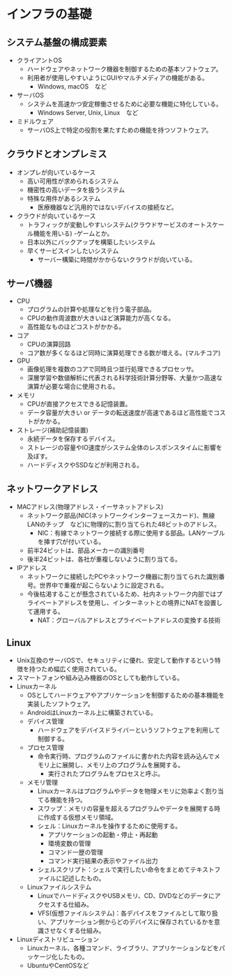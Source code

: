 # インフラの基礎
## システム基盤の構成要素
- クライアントOS
    - ハードウェアやネットワーク機器を制御するための基本ソフトウェア。
    - 利用者が使用しやすいようにGUIやマルチメディアの機能がある。
        - Windows, macOS　など
- サーバOS
    - システムを高速かつ安定稼働させるために必要な機能に特化している。
        - Windows Server, Unix, Linux　など
- ミドルウェア
    - サーバOS上で特定の役割を果たすための機能を持つソフトウェア。

## クラウドとオンプレミス
- オンプレが向いているケース
    - 高い可用性が求められるシステム
    - 機密性の高いデータを扱うシステム
    - 特殊な用件があるシステム
        - 医療機器など汎用的ではないデバイスの接続など。
- クラウドが向いているケース
    - トラフィックが変動しやすいシステム(クラウドサービスのオートスケール機能を用いる)
        -ゲームとか。
    - 日本以外にバックアップを構築したいシステム
    - 早くサービスインしたいシステム
        - サーバー構築に時間がかからないクラウドが向いている。

## サーバ機器
- CPU
    - プログラムの計算や処理などを行う電子部品。
    - CPUの動作周波数が大きいほど演算能力が高くなる。
    - 高性能なものほどコストがかかる。
- コア
    - CPUの演算回路
    - コア数が多くなるほど同時に演算処理できる数が増える。(マルチコア)
- GPU
    - 画像処理を複数のコアで同時且つ並行処理できるプロセッサ。
    - 深層学習や数値解析に代表される科学技術計算分野等、大量かつ高速な演算が必要な場合に使用される。
- メモリ
    - CPUが直接アクセスできる記憶装置。
    - データ容量が大きい or データの転送速度が高速であるほど高性能でコストがかかる。
- ストレージ(補助記憶装置)
    - 永続データを保存するデバイス。
    - ストレージの容量やIO速度がシステム全体のレスポンスタイムに影響を及ぼす。
    - ハードディスクやSSDなどが利用される。

## ネットワークアドレス
- MACアドレス(物理アドレス・イーサネットアドレス)
    - ネットワーク部品(NIC(ネットワークインターフェースカード)、無線LANのチップ　など)に物理的に割り当てられた48ビットのアドレス。
        - NIC：有線でネットワーク接続する際に使用する部品。LANケーブルを挿す穴が付いている。
    - 前半24ビットは、部品メーカーの識別番号
    - 後半24ビットは、各社が重複しないように割り当てる。
- IPアドレス
    - ネットワークに接続したPCやネットワーク機器に割り当てられた識別番号。世界中で重複が起こらないように設定される。
    - 今後枯渇することが懸念されているため、社内ネットワーク内部ではプライベートアドレスを使用し、インターネットとの境界にNATを設置して運用する。
        - NAT：グローバルアドレスとプライベートアドレスの変換する技術

## Linux
- Unix互換のサーバOSで、セキュリティに優れ、安定して動作するという特徴を持つため幅広く使用されている。
- スマートフォンや組み込み機器のOSとしても動作している。
- Linuxカーネル
    - OSとしてハードウェアやアプリケーションを制御するための基本機能を実装したソフトウェア。
    - AndroidはLinuxカーネル上に構築されている。
    - デバイス管理
        - ハードウェアをデバイスドライバーというソフトウェアを利用して制御する。
    - プロセス管理
        - 命令実行時、プログラムのファイルに書かれた内容を読み込んでメモリ上に展開し、メモリ上のプログラムを展開する。
            - 実行されたプログラムをプロセスと呼ぶ。
    - メモリ管理
        - Linuxカーネルはプログラムやデータを物理メモリに効率よく割り当てる機能を持つ。
        - スワップ：メモリの容量を超えるプログラムやデータを展開する時に作成する仮想メモリ領域。
        - シェル：Linuxカーネルを操作するために使用する。
            - アプリケーションの起動・停止・再起動
            - 環境変数の管理
            - コマンド一歴の管理
            - コマンド実行結果の表示やファイル出力
        - シェルスクリプト：シェルで実行したい命令をまとめてテキストファイルに記述したもの。
    - Linuxファイルシステム
        - LinuxでハードディスクやUSBメモリ、CD、DVDなどのデータにアクセスする仕組み。
        - VFS(仮想ファイルシステム)：各デバイスをファイルとして取り扱い、アプリケーション側からどのデバイスに保存されているかを意識させなくする仕組み。
- Linuxディストリビューション
    - Linuxカーネル、各種コマンド、ライブラリ、アプリケーションなどをパッケージ化したもの。
    - UbuntuやCentOSなど
